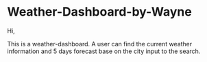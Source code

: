# Weather-Dashboard-by-Wayne

Hi,

This is a weather-dashboard.
A user can find the current weather information and 5 days forecast base on the city input to the search.
